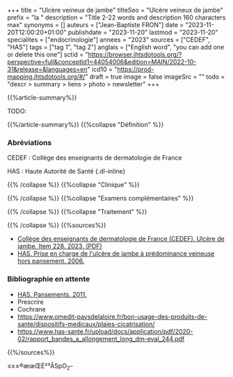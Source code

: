 +++
title = "Ulcère veineux de jambe"
titleSeo = "Ulcère veineux de jambe"
prefix = "la "
description = "Title 2-22 words and description 160 characters max"
synonyms = []
auteurs = ["Jean-Baptiste FRON"]
date = "2023-11-20T12:00:20+01:00"
publishdate = "2023-11-20"
lastmod = "2023-11-20"
specialites = ["endocrinologie"]
annees = "2023"
sources = ["CEDEF", "HAS"]
tags = ["tag 1", "tag 2"]
anglais = ["English word", "you can add one or delete this one"]
sctid = "https://browser.ihtsdotools.org/?perspective=full&conceptId1=44054006&edition=MAIN/2022-10-31&release=&languages=en"
icd10 = "https://prod-mapping.ihtsdotools.org/#/"
draft = true
image = false
imageSrc = ""
todo = "descr > summary > liens > photo > newsletter"
+++

{{%article-summary%}}

TODO:

{{%/article-summary%}}
{{%collapse "Définition" %}}

### Abréviations

CEDEF
: Collège des enseignants de dermatologie de France

HAS
: Haute Autorité de Santé
{.dl-inline}

{{% /collapse %}}
{{%collapse "Clinique" %}}


{{% /collapse %}}
{{%collapse "Examens complémentaires" %}}


{{% /collapse %}}
{{%collapse "Traitement" %}}


{{% /collapse %}}
{{%sources%}}

- [Collège des enseignants de dermatologie de France (CEDEF). Ulcère de jambe. Item 228. 2023. (PDF)](https://cedef.info/wp-content/uploads/2023/09/Item-228-%E2%80%94-Ulcere-de-jambe_CompressPdf.pdf)
- [HAS. Prise en charge de l'ulcère de jambe à prédominance veineuse hors pansement. 2006.](https://www.has-sante.fr/jcms/c_459541/fr/prise-en-charge-de-l-ulcere-de-jambe-a-predominance-veineuse-hors-pansement)

### Bibliographie en attente

- [HAS. Pansements. 2011.](https://www.has-sante.fr/upload/docs/application/pdf/2009-01/pansements_synthese_rapport.pdf)
- Prescrire
- Cochrane
- <https://www.omedit-paysdelaloire.fr/bon-usage-des-produits-de-sante/dispositifs-medicaux/plaies-cicatrisation/>
- <https://www.has-sante.fr/upload/docs/application/pdf/2020-02/rapport_bandes_a_allongement_long_dm-eval_244.pdf>

{{%/sources%}}

≤≥±®æœŒÈ²³ÂSpO<sub>2</sub>–
